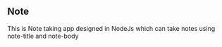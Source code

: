 ## Note
This is Note taking app designed in NodeJs which can take notes using note-title and note-body 

